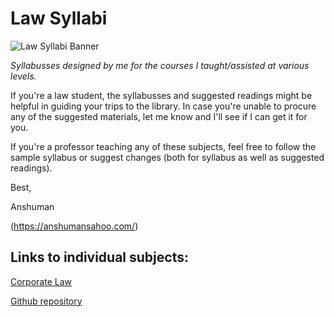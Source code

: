 # Law Syllabi


![Law Syllabi Banner](https://github.com/anshuman-law/law-syllabi/assets/141553332/afa7f3da-50fb-4695-851f-52bfcf0f3d33)



*Syllabusses designed by me for the courses I taught/assisted at various levels.*

If you're a law student, the syllabusses and suggested readings might be helpful in guiding your trips to the library. In case you're unable to procure any of the suggested materials, let me know and I'll see if I can get it for you.

If you're a professor teaching any of these subjects, feel free to follow the sample syllabus or suggest changes (both for syllabus as well as suggested readings).

Best, 

Anshuman

(https://anshumansahoo.com/)


## Links to individual subjects:

[Corporate Law](https://github.com/anshuman-law/law-syllabi/blob/main/Corporate-Law.md)

[Github repository](https://github.com/anshuman-law/law-syllabi)
